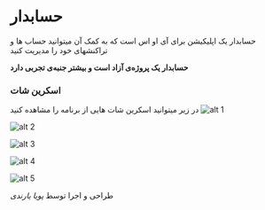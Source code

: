# حسابدار

حسابدار یک اپلیکیشن برای آی او اس است که به کمک آن میتوانید حساب ها و تراکنشهای خود را مدیریت کنید

__حسابدار یک پروژه‌ی آزاد است و بیشتر جنبه‌ی تجربی دارد__

### اسکرین شات
در زیر میتوانید اسکرین شات هایی از برنامه را مشاهده کنید
![alt 1](http://uupload.ir/files/nepi_1.png)

![alt 2](http://uupload.ir/files/gf8n_2.png)

![alt 3](http://uupload.ir/files/pn47_3.png)

![alt 4](http://uupload.ir/files/r0ft_4.png)

![alt 5](http://uupload.ir/files/pn9k_5.png)

طراحی و اجرا توسط *پویا یارندی*
